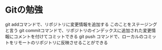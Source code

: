 # Gitの勉強
 git addコマンドで、リポジトリに変更情報を追加する
     このことをステージングと言う
 git commitコマンドで、リポジトリのインデックスに追加された変更情報にコメントを付けてコミットできる
 git push コマンドで、ローカルのコミットをリモートのリポジトリに反映させることができる

